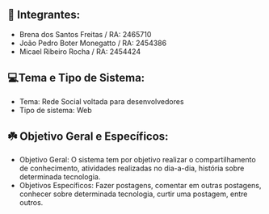 <p> 

## 🤝 Integrantes:
  
- Brena dos Santos Freitas / RA: 2465710
- João Pedro Boter Monegatto / RA: 2454386
- Micael Ribeiro Rocha / RA: 2454424

## 💻Tema e Tipo de Sistema:

- Tema: Rede Social voltada para desenvolvedores
- Tipo de sistema: Web

## ☘️ Objetivo Geral e Específicos:

- Objetivo Geral: O sistema tem por objetivo realizar o compartilhamento de conhecimento, atividades realizadas no dia-a-dia, história sobre determinada tecnologia.
- Objetivos Específicos: Fazer postagens, comentar em outras postagens, conhecer sobre determinada tecnologia, curtir uma postagem, entre outros.

</p>

